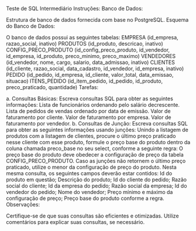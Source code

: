 Teste de SQL Intermediário
Instruções:
Banco de Dados:

Estrutura de banco de dados fornecida com base no PostgreSQL.
Esquema do Banco de Dados:

O banco de dados possui as seguintes tabelas:
EMPRESA (id_empresa, razao_social, inativo)
PRODUTOS (id_produto, descricao, inativo)
CONFIG_PRECO_PRODUTO (id_config_preco_produto, id_vendedor, id_empresa, id_produto, preco_minimo, preco_maximo)
VENDEDORES (id_vendedor, nome, cargo, salario, data_admissao, inativo)
CLIENTES (id_cliente, razao_social, data_cadastro, id_vendedor, id_empresa, inativo)
PEDIDO (id_pedido, id_empresa, id_cliente, valor_total, data_emissao, situacao)
ITENS_PEDIDO (id_item_pedido, id_pedido, id_produto, preco_praticado, quantidade)
Tarefas:

a. Consultas Básicas:
Escreva consultas SQL para obter as seguintes informações:
Lista de funcionários ordenando pelo salário decrescente.
Lista de pedidos de vendas ordenado por data de emissão.
Valor de faturamento por cliente.
Valor de faturamento por empresa.
Valor de faturamento por vendedor.
b. Consultas de Junção:
Escreva consultas SQL para obter as seguintes informações usando junções:
Unindo a listagem de produtos com a listagem de clientes, procure o último preço praticado nesse cliente com esse produto, formule o preço base do produto dentro da coluna chamada preco_base no seu select, conforme a seguinte regra:
O preço base do produto deve obedecer a configuração de preço da tabela CONFIG_PRECO_PRODUTO.
Caso as junções não retornem o último preço praticado, utilize o menor da configuração de preço do produto.
Nesta mesma consulta, os seguintes campos deverão estar contidos:
Id do produto em questão;
Descrição do produto;
Id do cliente do pedido;
Razão social do cliente;
Id da empresa do pedido;
Razão social da empresa;
Id do vendedor do pedido;
Nome do vendedor;
Preço mínimo e máximo da configuração de preço;
Preço base do produto conforme a regra.
Observações:

Certifique-se de que suas consultas são eficientes e otimizadas.
Utilize comentários para explicar suas consultas, se necessário.